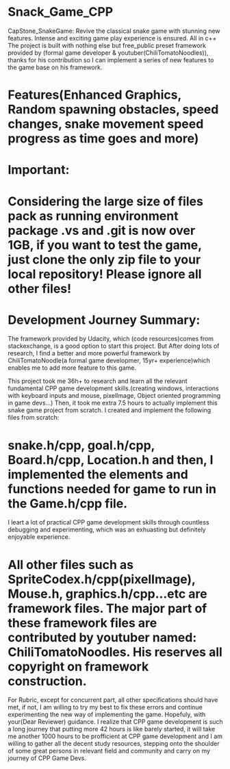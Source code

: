 # Snack_Game_CPP

 CapStone_SnakeGame:  Revive the classical snake game with stunning new features. Intense and exciting game play experience is ensured. All in c++ The project is built with nothing else but free_public preset framework provided by (formal game developer & youtuber(ChiliTomatoNoodles)), thanks for his contribution so I can implement a series of new features to the game base on his framework.
 
 # Features(Enhanced Graphics, Random spawning obstacles, speed changes, snake movement speed progress as time goes and more)
 
  # Important:
 # Considering the large size of files pack as running environment package .vs and .git is now over 1GB, if you want to test the game, just clone the only zip file to your local repository! Please ignore all other files!
 
 
 
 
 
 # Development Journey Summary:
 
 The framework provided by Udacity, which (code resources)comes from stackexchange, is a good option to start this project. But After doing lots of research, I find a better and more powerful framework by ChiliTomatoNoodle(a formal game developmer, 15yr+ experience)which enables me to add more feature to this game.
 
 This project took me 36h+ to research and learn all the relevant fundamental CPP game development skills.(creating windows, interactions with keyboard inputs and mouse, pixelImage, Object oriented programming in game devs...)
 Then, it took me extra 7.5 hours to actually implement this snake game project from scratch.  I created and implement the following files from scratch: 
 # snake.h/cpp, goal.h/cpp, Board.h/cpp, Location.h and then, I implemented the elements and functions needed for game to run in the Game.h/cpp file. 
 I leart a lot of practical CPP game development skills through countless debugging and experimenting, which was an exhuasting but definitely enjoyable experience. 

 # All other files such as SpriteCodex.h/cpp(pixelImage), Mouse.h, graphics.h/cpp...etc are framework files. The major part of these framework files are contributed by youtuber named: ChiliTomatoNoodles. His reserves all copyright on framework construction.
 
 For Rubric, except for concurrent part, all other specifications should have met, if not, I am willing to try my best to fix these errors and continue experimenting the new way of implementing the game. Hopefuly, with your(Dear Reviewer) guidance.
 I realize that CPP game development is such a long journey that putting more 42 hours is like barely started, it will take me another 1000 hours to be profficient at CPP game development and I am willing to gather all the decent study resources, stepping onto the shoulder of some great persons in relevant field and community and carry on my journey of CPP Game Devs.
 
 

